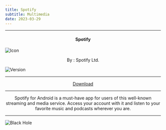 ```yaml
---
title: Spotify
subtitle: Multimedia
date: 2023-03-29
---
```

---

<h4> <p align="center"> Spotify </p> </h4>

![Icon](https://rb.gy/yviu34)

<p align="center"> By : Spotify Ltd. </p>

![Version](https://rb.gy/op50l)

---

<p align ="center">
<a href="https://clk.asia/bTgPC" class="btn btn-outline-success"> Download </a>
</p>

---

<p align="center">
Spotify for Android is a must-have app for users of this well-known streaming and media service. Access your account with it and listen to your favorite music and podcasts wherever you are.
</p>

---

![Black Hole](https://rb.gy/z0dyyw)
